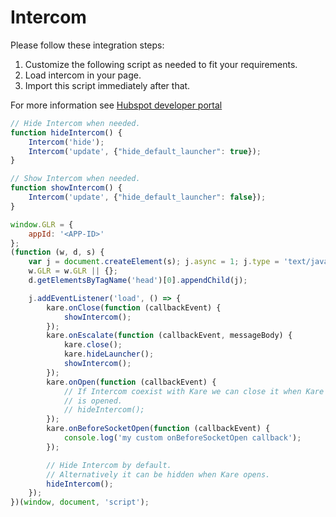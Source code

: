 
# Intercom

Please follow these integration steps:
1. Customize the following script as needed to fit your requirements.
2. Load intercom in your page.
3. Import this script immediately after that.

For more information see [Hubspot developer portal](https://developers.hubspot.com/docs/api/conversation/chat-widget-sdk)


```javascript
// Hide Intercom when needed. 
function hideIntercom() {
    Intercom('hide');
    Intercom('update', {"hide_default_launcher": true});
}

// Show Intercom when needed. 
function showIntercom() {
    Intercom('update', {"hide_default_launcher": false});
}

window.GLR = {
    appId: '<APP-ID>'
};
(function (w, d, s) {
    var j = document.createElement(s); j.async = 1; j.type = 'text/javascript'; j.src = 'https://widget.eu.karehq.com/latest.js';
    w.GLR = w.GLR || {};
    d.getElementsByTagName('head')[0].appendChild(j);

    j.addEventListener('load', () => {
        kare.onClose(function (callbackEvent) {
            showIntercom();
        });
        kare.onEscalate(function (callbackEvent, messageBody) {
            kare.close();
            kare.hideLauncher();
            showIntercom();
        });
        kare.onOpen(function (callbackEvent) {
            // If Intercom coexist with Kare we can close it when Kare
            // is opened. 
            // hideIntercom();
        });
        kare.onBeforeSocketOpen(function (callbackEvent) {
            console.log('my custom onBeforeSocketOpen callback');
        });

        // Hide Intercom by default.
        // Alternatively it can be hidden when Kare opens.
        hideIntercom();
    });
})(window, document, 'script');
```

